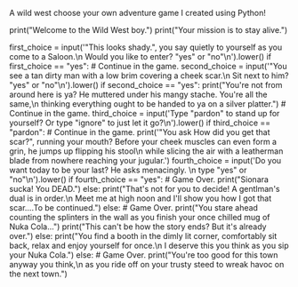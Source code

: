 A wild west choose your own adventure game I created using Python!

print("Welcome to the Wild West boy.")
print("Your mission is to stay alive.")

first_choice = input('"This looks shady.", you say quietly to yourself as you come to a Saloon.\n Would you like to enter? "yes" or "no"\n').lower()
if first_choice == "yes":
    # Continue in the game.
    second_choice = input('"You see a tan dirty man with a low brim covering a cheek scar.\n Sit next to him? "yes" or "no"\n').lower()
    if second_choice == "yes":
        print("You're not from around here is ya? He muttered under his mangy stache. You're all the same,\n thinking everything ought to be handed to ya on a silver platter.")
        # Continue in the game.
        third_choice = input('Type "pardon" to stand up for yourself? Or type "ignore" to just let it go?\n').lower()
        if third_choice == "pardon":
            # Continue in the game.
            print('"You ask How did you get that scar?", running your mouth? Before your cheek muscles can even form a grin, he jumps up flipping his stool\n while slicing the air with a leatherman blade from nowhere reaching your jugular.')
            fourth_choice = input('Do you want today to be your last? He asks menacingly. \n type "yes" or "no"\n').lower()
            if fourth_choice == "yes":
                # Game Over.
                print("Sionara sucka! You DEAD.")
            else:
                print("That's not for you to decide! A gentlman's dual is in order.\n Meet me at high noon and I'll show you how I got that scar....To be continued.")
        else:
            # Game Over.
            print("You stare ahead counting the splinters in the wall as you finish your once chilled mug of Nuka Cola...")
            print("This can't be how the story ends? But it's already over.")
    else:
        print("You find a booth in the dimly lit corner, comfortably sit back, relax and enjoy yourself for once.\n I deserve this you think as you sip your Nuka Cola.")
else:
    # Game Over.
    print("You're too good for this town anyway you think,\n as you ride off on your trusty steed to wreak havoc on the next town.")
